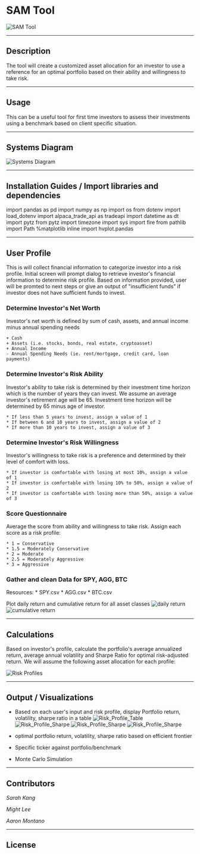 # SAM Tool
![SAM Tool](./Images/main_image.jpg)

---

## Description
The tool will create a customized asset allocation for an investor to use a reference for an optimal portfolio based on their ability and willingness to take risk. 

---
## Usage
This can be a useful tool for first time investors to assess their investments using a benchmark based on client specific situation. 

---
## Systems Diagram
![Systems Diagram](./Systems_Diagrams/Pipelines/main_pipeline.png)

---
## Installation Guides / Import libraries and dependencies

import pandas as pd
import numpy as np
import os
from dotenv import load_dotenv
import alpaca_trade_api as tradeapi
import datetime as dt
import pytz
from pytz import timezone
import sys
import fire
from pathlib import Path
%matplotlib inline
import hvplot.pandas


---
## User Profile
This is will collect financial information to categorize investor into a risk profile. Initial screen will prompt dialog to retrieve investor's financial information to determine risk profile. Based on information provided, user will be promted to next steps or give an output of "insufficient funds" if investor does not have sufficient funds to invest. 

### Determine Investor's Net Worth
Investor's net worth is defined by sum of cash, assets, and annual income minus annual spending needs

    + Cash
    + Assets (i.e. stocks, bonds, real estate, cryptoasset)
    + Annual Income
    - Annual Spending Needs (ie. rent/mortgage, credit card, loan payments)

### Determine Investor's Risk Ability
Investor's ability to take risk is determined by their investment time horizon which is the number of years they can invest. We assume an average investor's retirement age will be 65. Investment time horizon will be determined by 65 minus age of investor.

    * If less than 5 years to invest, assign a value of 1
    * If between 6 and 10 years to invest, assign a value of 2
    * If more than 10 years to invest, assign a value of 3

### Determine Investor's Risk Willingness
Investor's willingness to take risk is a preference and determined by their level of comfort with loss.  

    * If investor is comfortable with losing at most 10%, assign a value of 1
    * If investor is comfortable with losing 10% to 50%, assign a value of 2
    * If investor is comfortable with losing more than 50%, assign a value of 3

### Score Questionnaire
Average the score from ability and willingness to take risk. Assign each score as a risk profile:

    * 1 = Conservative
    * 1.5 = Moderately Conservative
    * 2 = Moderate
    * 2.5 = Moderately Aggressive
    * 3 = Aggressive
    

### Gather and clean Data for SPY, AGG, BTC
Resources:
    * SPY.csv
    * AGG.csv
    * BTC.csv

Plot daily return and cumulative return for all asset classes
![daily return](./Images/asset_daily_return_hvplot.png)
![cumulative return](./Images/asset_cumulative_return_plot.png)

---
## Calculations
Based on investor's profile, calculate the portfolio's average annualized return, average annual volatility and Sharpe Ratio for optimal risk-adjusted return. We will assume the following asset allocation for each profile:

![Risk Profiles](./Images/risk_profile.png)


---
## Output / Visualizations
* Based on each user's input and risk profile, display Portfolio return, volatility, sharpe ratio in a table 
![Risk_Profile_Table](./Images/risk_profile_table.png)
![Risk_Profile_Sharpe](./Images/risk_profile_sharpe_barchart.png)
![Risk_Profile_Sharpe](./Images/risk_profile_return_barchart.png)
![Risk_Profile_Sharpe](./Images/risk_profile_vol_barchart.png)

* optimal portfolio return, volatility, sharpe ratio based on efficient frontier
* Specific ticker against portfolio/benchmark
* Monte Carlo Simulation

---
## Contributors

_Sarah Kang_ 

_Might Lee_  

_Aaron Montano_

---

## License

